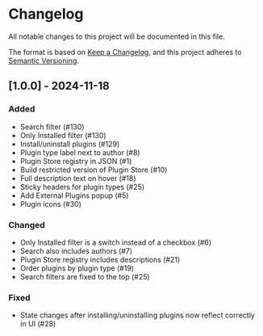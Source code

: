 # Changelog

All notable changes to this project will be documented in this file.

The format is based on [Keep a Changelog](https://keepachangelog.com/en/1.1.0/),
and this project adheres to [Semantic Versioning](https://semver.org/spec/v2.0.0.html).

## [1.0.0] - 2024-11-18

### Added
- Search filter (#130)
- Only Installed filter (#130)
- Install/uninstall plugins (#129)
- Plugin type label next to author (#8)
- Plugin Store registry in JSON (#1)
- Build restricted version of Plugin Store (#10)
- Full description text on hover (#18)
- Sticky headers for plugin types (#25)
- Add External Plugins popup (#5)
- Plugin icons (#30)

### Changed
- Only Installed filter is a switch instead of a checkbox (#6)
- Search also includes authors (#7)
- Plugin Store registry includes descriptions (#21)
- Order plugins by plugin type (#19)
- Search filters are fixed to the top (#25)

### Fixed
- State changes after installing/uninstalling plugins now reflect correctly in UI (#28)
